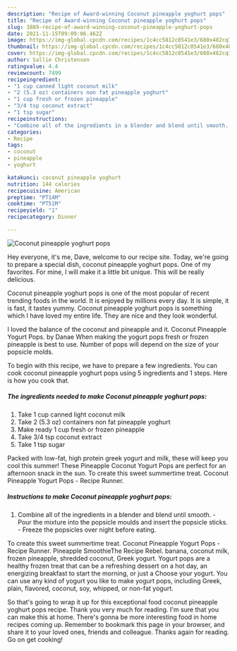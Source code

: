 ```yaml
---
description: "Recipe of Award-winning Coconut pineapple yoghurt pops"
title: "Recipe of Award-winning Coconut pineapple yoghurt pops"
slug: 3889-recipe-of-award-winning-coconut-pineapple-yoghurt-pops
date: 2021-11-15T09:09:06.462Z
image: https://img-global.cpcdn.com/recipes/1c4cc5812c0541e3/680x482cq70/coconut-pineapple-yoghurt-pops-recipe-main-photo.jpg
thumbnail: https://img-global.cpcdn.com/recipes/1c4cc5812c0541e3/680x482cq70/coconut-pineapple-yoghurt-pops-recipe-main-photo.jpg
cover: https://img-global.cpcdn.com/recipes/1c4cc5812c0541e3/680x482cq70/coconut-pineapple-yoghurt-pops-recipe-main-photo.jpg
author: Sallie Christensen
ratingvalue: 4.4
reviewcount: 7499
recipeingredient:
- "1 cup canned light coconut milk"
- "2 (5.3 oz) containers non fat pineapple yoghurt"
- "1 cup fresh or frozen pineapple"
- "3/4 tsp coconut extract"
- "1 tsp sugar"
recipeinstructions:
- "Combine all of the ingredients in a blender and blend until smooth. Pour the mixture into the popsicle moulds and insert the popsicle sticks. Freeze the popsicles over night before eating."
categories:
- Recipe
tags:
- coconut
- pineapple
- yoghurt

katakunci: coconut pineapple yoghurt 
nutrition: 144 calories
recipecuisine: American
preptime: "PT14M"
cooktime: "PT51M"
recipeyield: "1"
recipecategory: Dinner

---
```



![Coconut pineapple yoghurt pops](https://img-global.cpcdn.com/recipes/1c4cc5812c0541e3/680x482cq70/coconut-pineapple-yoghurt-pops-recipe-main-photo.jpg)

Hey everyone, it's me, Dave, welcome to our recipe site. Today, we're going to prepare a special dish, coconut pineapple yoghurt pops. One of my favorites. For mine, I will make it a little bit unique. This will be really delicious.

Coconut pineapple yoghurt pops is one of the most popular of recent trending foods in the world. It is enjoyed by millions every day. It is simple, it is fast, it tastes yummy. Coconut pineapple yoghurt pops is something which I have loved my entire life. They are nice and they look wonderful.

I loved the balance of the coconut and pineapple and it. Coconut Pineapple Yogurt Pops. by Danae When making the yogurt pops fresh or frozen pineapple is best to use. Number of pops will depend on the size of your popsicle molds.


To begin with this recipe, we have to prepare a few ingredients. You can cook coconut pineapple yoghurt pops using 5 ingredients and 1 steps. Here is how you cook that.

<!--inarticleads1-->

##### The ingredients needed to make Coconut pineapple yoghurt pops:

1. Take 1 cup canned light coconut milk
1. Take 2 (5.3 oz) containers non fat pineapple yoghurt
1. Make ready 1 cup fresh or frozen pineapple
1. Take 3/4 tsp coconut extract
1. Take 1 tsp sugar


Packed with low-fat, high protein greek yogurt and milk, these will keep you cool this summer! These Pineapple Coconut Yogurt Pops are perfect for an afternoon snack in the sun. To create this sweet summertime treat. Coconut Pineapple Yogurt Pops - Recipe Runner. 

<!--inarticleads2-->

##### Instructions to make Coconut pineapple yoghurt pops:

1. Combine all of the ingredients in a blender and blend until smooth. - Pour the mixture into the popsicle moulds and insert the popsicle sticks. - Freeze the popsicles over night before eating.


To create this sweet summertime treat. Coconut Pineapple Yogurt Pops - Recipe Runner. Pineapple SmoothieThe Recipe Rebel. banana, coconut milk, frozen pineapple, shredded coconut, Greek yogurt. Yogurt pops are a healthy frozen treat that can be a refreshing dessert on a hot day, an energizing breakfast to start the morning, or just a Choose your yogurt. You can use any kind of yogurt you like to make yogurt pops, including Greek, plain, flavored, coconut, soy, whipped, or non-fat yogurt. 

So that's going to wrap it up for this exceptional food coconut pineapple yoghurt pops recipe. Thank you very much for reading. I'm sure that you can make this at home. There's gonna be more interesting food in home recipes coming up. Remember to bookmark this page in your browser, and share it to your loved ones, friends and colleague. Thanks again for reading. Go on get cooking!
